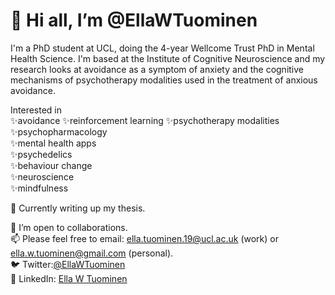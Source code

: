 # 👋 Hi all, I’m @EllaWTuominen

I'm a PhD student at UCL, doing the 4-year Wellcome Trust PhD in Mental Health Science. 
I'm based at the Institute of Cognitive Neuroscience and my research looks at avoidance 
as a symptom of anxiety and the cognitive mechanisms of psychotherapy modalities used in 
the treatment of anxious avoidance. 

Interested in  
✨avoidance
✨reinforcement learning
✨psychotherapy modalities  
✨psychopharmacology  
✨mental health apps  
✨psychedelics  
✨behaviour change  
✨neuroscience  
✨mindfulness  

🌱 Currently writing up my thesis. 

🤝 I’m open to collaborations.  
📫 Please feel free to email: ella.tuominen.19@ucl.ac.uk (work) or ella.w.tuominen@gmail.com (personal).  
🐦 Twitter:[@EllaWTuominen](https://twitter.com/EllaWTuominen)  
💼 LinkedIn: [Ella W Tuominen](https://www.linkedin.com/in/ella-w-tuominen/)

<!---
EllaWTuominen/EllaWTuominen is a ✨ special ✨ repository because its `README.md` (this file) appears on your GitHub profile.
You can click the Preview link to take a look at your changes.
--->
